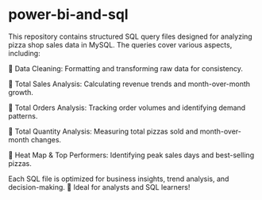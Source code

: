 # power-bi-and-sql
This repository contains structured SQL query files designed for analyzing pizza shop sales data in MySQL. The queries cover various aspects, including:

📌 Data Cleaning: Formatting and transforming raw data for consistency.

📌 Total Sales Analysis: Calculating revenue trends and month-over-month growth.

📌 Total Orders Analysis: Tracking order volumes and identifying demand patterns.

📌 Total Quantity Analysis: Measuring total pizzas sold and month-over-month changes.

📌 Heat Map & Top Performers: Identifying peak sales days and best-selling pizzas.

Each SQL file is optimized for business insights, trend analysis, and decision-making. 🚀 Ideal for analysts and SQL learners!
